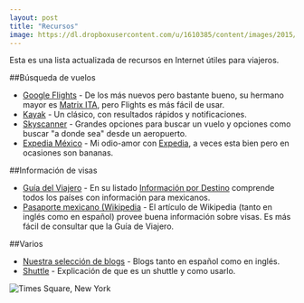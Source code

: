 ```yaml
---
layout: post
title: "Recursos"
image: https://dl.dropboxusercontent.com/u/1610385/content/images/2015/05/2015-01-09-17-33-51-1.jpg
---
```

Esta es una lista actualizada de recursos en Internet útiles para viajeros.

##Búsqueda de vuelos

* [Google Flights](http://flights.google.com/) - De los más nuevos pero bastante bueno, su hermano mayor es [Matrix ITA](https://matrix.itasoftware.com/), pero Flights es más fácil de usar.
* [Kayak](http://www.kayak.com/) - Un clásico, con resultados rápidos y notificaciones.
* [Skyscanner](http://www.skyscanner.net/) - Grandes opciones para buscar un vuelo y opciones como buscar "a donde sea" desde un aeropuerto.
* [Expedia México](http://www.expedia.mx/) - Mi odio-amor con [Expedia](/expedia/), a veces esta bien pero en ocasiones son bananas.

##Información de visas

* [Guía del Viajero](http://guiadelviajero.sre.gob.mx/) - En su listado [Información por Destino](http://guiadelviajero.sre.gob.mx/index.php/informacion-por-destino) comprende todos los países con información para mexicanos.
* [Pasaporte mexicano (Wikipedia](http://es.wikipedia.org/wiki/Pasaporte_mexicano) - El artículo de Wikipedia (tanto en inglés como en español) provee buena información sobre visas. Es más fácil de consultar que la Guía de Viajero.

##Varios

* [Nuestra selección de blogs](/blogs-de-viajeros/) - Blogs tanto en español como en inglés.
* [Shuttle](/shuttles/) - Explicación de que es un shuttle y como usarlo.

![Times Square, New York](https://dl.dropboxusercontent.com/u/1610385/content/images/2015/05/2015-01-09-17-33-51.jpg)
